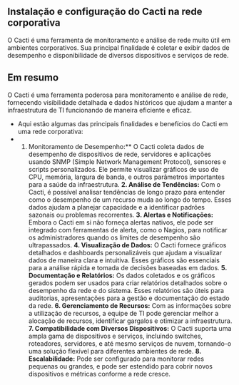 ## Instalação e configuração do Cacti na rede corporativa

O Cacti é uma ferramenta de monitoramento e análise de rede muito útil em ambientes corporativos. Sua principal finalidade é coletar e exibir dados de desempenho e disponibilidade de diversos dispositivos e serviços de rede.
## Em resumo
O Cacti é uma ferramenta poderosa para monitoramento e análise de rede, fornecendo visibilidade detalhada e dados históricos que ajudam a manter a infraestrutura de TI funcionando de maneira eficiente e eficaz.

* Aqui estão algumas das principais finalidades e benefícios do Cacti em uma rede corporativa:
* 1. Monitoramento de Desempenho:**
O Cacti coleta dados de desempenho de dispositivos de rede, servidores e aplicações usando SNMP (Simple Network Management Protocol), sensores e scripts personalizados.
Ele permite visualizar gráficos de uso de CPU, memória, largura de banda, e outros parâmetros importantes para a saúde da infraestrutura.
**2. Análise de Tendências:** Com o Cacti, é possível analisar tendências de longo prazo para entender como o desempenho de um recurso muda ao longo do tempo.
Esses dados ajudam a planejar capacidade e a identificar padrões sazonais ou problemas recorrentes.
**3. Alertas e Notificações:** Embora o Cacti em si não forneça alertas nativos, ele pode ser integrado com ferramentas de alerta, como o Nagios, para notificar os administradores quando os limites de desempenho são ultrapassados.
**4. Visualização de Dados:** O Cacti fornece gráficos detalhados e dashboards personalizáveis que ajudam a visualizar dados de maneira clara e intuitiva.
Esses gráficos são essenciais para a análise rápida e tomada de decisões baseadas em dados.
**5. Documentação e Relatórios:** Os dados coletados e os gráficos gerados podem ser usados para criar relatórios detalhados sobre o desempenho da rede e do sistema.
Esses relatórios são úteis para auditorias, apresentações para a gestão e documentação do estado da rede.
**6. Gerenciamento de Recursos:** Com as informações sobre a utilização de recursos, a equipe de TI pode gerenciar melhor a alocação de recursos, identificar gargalos e otimizar a infraestrutura.
**7. Compatibilidade com Diversos Dispositivos:** O Cacti suporta uma ampla gama de dispositivos e serviços, incluindo switches, roteadores, servidores, e até mesmo serviços de nuvem, tornando-o uma solução flexível para diferentes ambientes de rede.
**8. Escalabilidade:** Pode ser configurado para monitorar redes pequenas ou grandes, e pode ser estendido para cobrir novos dispositivos e métricas conforme a rede cresce.

